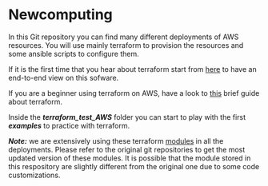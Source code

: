 # Newcomputing

In this Git repository you can find many different deployments of AWS resources. You will use mainly terraform to provision the resources and some ansible scripts to configure them.

If it is the first time that you hear about terraform start from [here](https://www.terraform.io/intro/index.html) to have an end-to-end view on this sofware.

If you are a beginner using terraform on AWS, have a look to [this](https://learn.hashicorp.com/tutorials/terraform/aws-build) brief guide about terraform. 

Inside the ***terraform_test_AWS*** folder you can start to play with the first ***examples*** to practice with terraform.

***Note:*** we are extensively using these terraform [modules](../modules_AWS) in all the deployments. Please refer to the original git repositories to get the most updated version of these modules. It is possible that the module stored in this respository are slightly different from the original one due to some code customizations.

